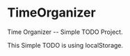 TimeOrganizer
=============

Time Organizer -- Simple TODO Project.

This Simple TODO is using localStorage.
